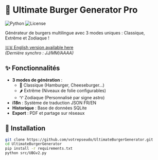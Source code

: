 # 🍔 Ultimate Burger Generator Pro

![Python](https://img.shields.io/badge/python-3.8+-blue)
![License](https://img.shields.io/badge/license-MIT-green)

Générateur de burgers multilingue avec 3 modes uniques : Classique, Extrême et Zodiaque !

[🇬🇧 English version available here](README.md)  
*(Dernière synchro : JJ/MM/AAAA)*

## ✨ Fonctionnalités
- **3 modes de génération** :
  - 🍔 Classique (Hamburger, Cheeseburger...)
  - 🌶️ Extrême (Niveaux de folie configurables)
  - ♈ Zodiaque (Personnalisé par signe astro)
- **i18n** : Système de traduction JSON FR/EN
- **Historique** : Base de données SQLite
- **Export** : PDF et partage sur réseaux

## 🚀 Installation
```bash
git clone https://github.com/votrepseudo/UltimateBurgerGenerator.git
cd UltimateBurgerGenerator
pip install -r requirements.txt
python src/UBGv2.py
